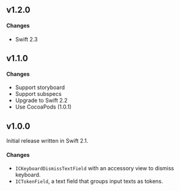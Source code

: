 ## v1.2.0

#### Changes

* Swift 2.3

## v1.1.0

#### Changes

* Support storyboard
* Support subspecs
* Upgrade to Swift 2.2
* Use CocoaPods (1.0.1)

## v1.0.0

Initial release written in Swift 2.1.

#### Changes

* `ICKeyboardDismissTextField` with an accessory view to dismiss keyboard.
* `ICTokenField`, a text field that groups input texts as tokens.
